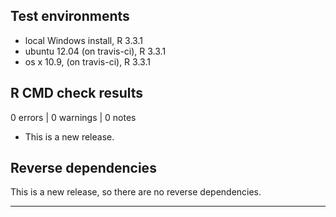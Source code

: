 ## Test environments
* local Windows install, R 3.3.1
* ubuntu 12.04 (on travis-ci), R 3.3.1
* os x 10.9, (on travis-ci), R 3.3.1

## R CMD check results

0 errors | 0 warnings | 0 notes

* This is a new release.

## Reverse dependencies

This is a new release, so there are no reverse dependencies.

---
